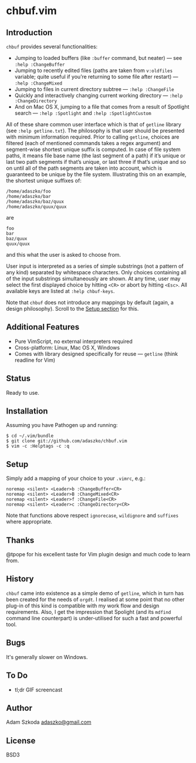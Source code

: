 # chbuf.vim

## Introduction

`chbuf` provides several functionalities:

  * Jumping to loaded buffers (like `:buffer` command, but neater) &mdash; see `:help :ChangeBuffer`
  * Jumping to recently edited files (paths are taken from `v:oldfiles` variable; quite useful if you’re returning to some file after restart) &mdash; `:help :ChangeMixed`
  * Jumping to files in current directory subtree &mdash; `:help :ChangeFile`
  * Quickly and interactively changing current working directory &mdash; `:help :ChangeDirectory`
  * And on Mac OS X, jumping to a file that comes from a result of Spotlight search &mdash; `:help :Spotlight` and `:help :SpotlightCustom`

All of these share common user interface which is that of `getline` library
(see `:help getline.txt`).  The philosophy is that user should be presented
with minimum information required.  Prior to calling `getline`, choices are
filtered (each of mentioned commands takes a regex argument) and segment-wise
shortest unique suffix is computed.  In case of file system paths, it means
file base name (the last segment of a path) if it’s unique or last two path
segments if that’s unique, or last three if that’s unique and so on until all
of the path segments are taken into account, which is guaranteed to be unique
by the file system.  Illustrating this on an example, the shortest unique
suffixes of:

    /home/adaszko/foo
    /home/adaszko/bar
    /home/adaszko/baz/quux
    /home/adaszko/quux/quux

are

    foo
    bar
    baz/quux
    quux/quux

and this what the user is asked to choose from.

User input is interpreted as a series of simple substrings (not a pattern of
any kind) separated by whitespace characters.  Only choices containing all of
the input substrings simultaneously are shown.  At any time, user may select
the first displayed choice by hitting `<CR>` or abort by hitting `<Esc>`.  All
available keys are listed at `:help chbuf-keys`.

Note that `chbuf` does not introduce any mappings by default (again, a design
philosophy).  Scroll to the [Setup section](#setup) for this.

## Additional Features

  * Pure VimScript, no external interpreters required
  * Cross-platform: Linux, Mac OS X, Windows
  * Comes with library designed specifically for reuse &mdash; `getline` (think readline for Vim)

## Status

Ready to use.

## Installation

Assuming you have Pathogen up and running:

    $ cd ~/.vim/bundle
    $ git clone git://github.com/adaszko/chbuf.vim
    $ vim -c :Helptags -c :q

## <a name="setup"/>Setup

Simply add a mapping of your choice to your `.vimrc`, e.g.:

    noremap <silent> <Leader>b :ChangeBuffer<CR>
    noremap <silent> <Leader>B :ChangeMixed<CR>
    noremap <silent> <Leader>f :ChangeFile<CR>
    noremap <silent> <Leader>c :ChangeDirectory<CR>

Note that functions above respect `ignorecase`, `wildignore` and `suffixes`
where appropriate.

## Thanks

@tpope for his excellent taste for Vim plugin design and much code to learn
from.

## History

`chbuf` came into existence as a simple demo of `getline`, which in turn has
been created for the needs of `orgdt`.  I realised at some point that no other
plug-in of this kind is compatible with my work flow and design requirements.
Also, I get the impression that Spolight (and its `mdfind` command line
counterpart) is under-utilised for such a fast and powerful tool.

## Bugs

It's generally slower on Windows.

## To Do

 * tl;dr GIF screencast

## Author

Adam Szkoda <adaszko@gmail.com>

## License

BSD3
